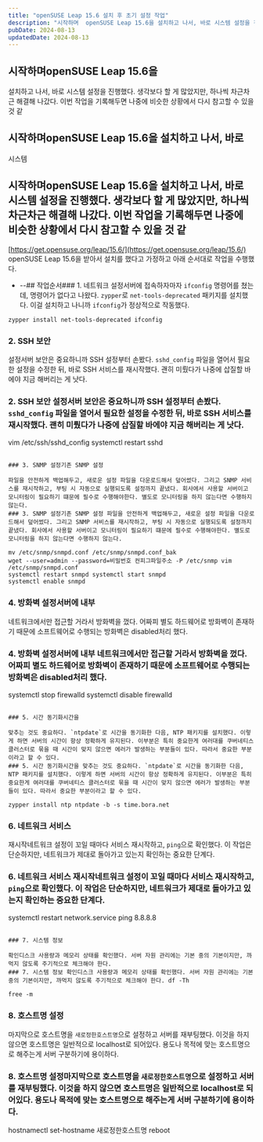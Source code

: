 ```yaml
---
title: "openSUSE Leap 15.6 설치 후 초기 설정 작업"
description: "시작하며  openSUSE Leap 15.6을 설치하고 나서, 바로 시스템 설정을 진행했다. 생각보다 할 게 많았지만, 하나씩 차근차근 해결해 나갔다. 이번 작업을 기록해두면 나중에 비슷한 상황에서 다시 참고할 수 있을 것 같다.  https://get.opensuse.org/leap/..."
pubDate: 2024-08-13
updatedDate: 2024-08-13
---
```


## 시작하며openSUSE Leap 15.6을

설치하고 나서, 바로 시스템 설정을 진행했다. 생각보다 할 게 많았지만, 하나씩 차근차근 해결해 나갔다. 이번 작업을 기록해두면 나중에 비슷한 상황에서 다시 참고할 수 있을 것 같
## 시작하며openSUSE Leap 15.6을 설치하고 나서, 바로

시스템
## 시작하며openSUSE Leap 15.6을 설치하고 나서, 바로 시스템 설정을 진행했다. 생각보다 할 게 많았지만, 하나씩 차근차근 해결해 나갔다. 이번 작업을 기록해두면 나중에 비슷한 상황에서 다시 참고할 수 있을 것 같

[https://get.opensuse.org/leap/15.6/](https://get.opensuse.org/leap/15.6/)
openSUSE Leap 15.6을 받아서 설치를 했다고 가정하고 아래 순서대로 작업을 수행했다.
- --## 작업순서### 1. 네트워크 설정서버에 접속하자마자 `ifconfig` 명령어를 쳤는데, 명령어가 없다고 나왔다. `zypper`로 `net-tools-deprecated` 패키지를 설치했다. 이걸 설치하고 나니까 `ifconfig`가 정상적으로 작동했다.
```
zypper install net-tools-deprecated ifconfig

```

### 2. SSH 보안

설정서버 보안은 중요하니까 SSH 설정부터 손봤다. `sshd_config` 파일을 열어서 필요한 설정을 수정한 뒤, 바로 SSH 서비스를 재시작했다. 괜히 미뤘다가 나중에 삽질할 바에야 지금 해버리는 게 낫다.
### 2. SSH 보안 설정서버 보안은 중요하니까 SSH 설정부터 손봤다. `sshd_config` 파일을 열어서 필요한 설정을 수정한 뒤, 바로 SSH 서비스를 재시작했다. 괜히 미뤘다가 나중에 삽질할 바에야 지금 해버리는 게 낫다.

vim /etc/ssh/sshd_config systemctl restart sshd

```

### 3. SNMP 설정기존 SNMP 설정

파일을 안전하게 백업해두고, 새로운 설정 파일을 다운로드해서 덮어썼다. 그리고 SNMP 서비스를 재시작하고, 부팅 시 자동으로 실행되도록 설정까지 끝냈다. 회사에서 사용할 서버이고 모니터링이 필요하기 떄문에 필수로 수행해야한다. 별도로 모니터링을 하지 않는다면 수행하지 않는다.
### 3. SNMP 설정기존 SNMP 설정 파일을 안전하게 백업해두고, 새로운 설정 파일을 다운로드해서 덮어썼다. 그리고 SNMP 서비스를 재시작하고, 부팅 시 자동으로 실행되도록 설정까지 끝냈다. 회사에서 사용할 서버이고 모니터링이 필요하기 떄문에 필수로 수행해야한다. 별도로 모니터링을 하지 않는다면 수행하지 않는다.

mv /etc/snmp/snmpd.conf /etc/snmp/snmpd.conf_bak
wget --user=admin --password=비밀번호 컨피그파일주소 -P /etc/snmp vim /etc/snmp/snmpd.conf
systemctl restart snmpd systemctl start snmpd
systemctl enable snmpd

```

### 4. 방화벽 설정서버에 내부

네트워크에서만 접근할 거라서 방화벽을 껐다. 어짜피 별도 하드웨어로 방화벽이 존재하기 때문에 소프트웨어로 수행되는 방화벽은 disabled처리 했다.
### 4. 방화벽 설정서버에 내부 네트워크에서만 접근할 거라서 방화벽을 껐다. 어짜피 별도 하드웨어로 방화벽이 존재하기 때문에 소프트웨어로 수행되는 방화벽은 disabled처리 했다.

systemctl stop firewalld systemctl disable firewalld

```

### 5. 시간 동기화시간을

맞추는 것도 중요하다. `ntpdate`로 시간을 동기화한 다음, NTP 패키지를 설치했다. 이렇게 하면 서버의 시간이 항상 정확하게 유지된다. 이부분은 특히 중요한게 여러대를 쿠버네티스 클러스터로 묶을 때 시간이 맞지 않으면 에러가 발생하는 부분들이 있다. 따라서 중요한 부분이라고 할 수 있다.
### 5. 시간 동기화시간을 맞추는 것도 중요하다. `ntpdate`로 시간을 동기화한 다음, NTP 패키지를 설치했다. 이렇게 하면 서버의 시간이 항상 정확하게 유지된다. 이부분은 특히 중요한게 여러대를 쿠버네티스 클러스터로 묶을 때 시간이 맞지 않으면 에러가 발생하는 부분들이 있다. 따라서 중요한 부분이라고 할 수 있다.

zypper install ntp ntpdate -b -s time.bora.net

```

### 6. 네트워크 서비스

재시작네트워크 설정이 꼬일 때마다 서비스 재시작하고, `ping`으로 확인했다. 이 작업은 단순하지만, 네트워크가 제대로 돌아가고 있는지 확인하는 중요한 단계다.
### 6. 네트워크 서비스 재시작네트워크 설정이 꼬일 때마다 서비스 재시작하고, `ping`으로 확인했다. 이 작업은 단순하지만, 네트워크가 제대로 돌아가고 있는지 확인하는 중요한 단계다.

systemctl restart network.service ping 8.8.8.8

```

### 7. 시스템 정보

확인디스크 사용량과 메모리 상태를 확인했다. 서버 자원 관리에는 기본 중의 기본이지만, 까먹지 않도록 주기적으로 체크해야 한다.
### 7. 시스템 정보 확인디스크 사용량과 메모리 상태를 확인했다. 서버 자원 관리에는 기본 중의 기본이지만, 까먹지 않도록 주기적으로 체크해야 한다. df -Th

free -m

```

### 8. 호스트명 설정

마지막으로 호스트명을 `새로정한호스트명`으로 설정하고 서버를 재부팅했다. 이것을 하지 않으면 호스트명은 일반적으로 localhost로 되어있다. 용도나 목적에 맞는 호스트명으로 해주는게 서버 구분하기에 용이하다.
### 8. 호스트명 설정마지막으로 호스트명을 `새로정한호스트명`으로 설정하고 서버를 재부팅했다. 이것을 하지 않으면 호스트명은 일반적으로 localhost로 되어있다. 용도나 목적에 맞는 호스트명으로 해주는게 서버 구분하기에 용이하다.

hostnamectl set-hostname 새로정한호스트명 reboot

```---## 마치며이렇게 설정을 마무리했다. 서버가 정상적으로 돌아가고 있으니, 이제부터는 추가적인 작업이나 서비스 설치를 진행하면 된다. 설치하고 나서 바로 할 수 있는 필수 작업들을 이렇게 하나하나 체크리스트로 남겨두면, 나중에 비슷한 상황이 오더라도 당황하지 않고 대처할 수 있을 것이다.
